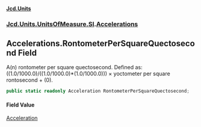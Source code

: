 #### [Jcd.Units](index.md 'index')
### [Jcd.Units.UnitsOfMeasure.SI](Jcd.Units.UnitsOfMeasure.SI.md 'Jcd.Units.UnitsOfMeasure.SI').[Accelerations](Accelerations.md 'Jcd.Units.UnitsOfMeasure.SI.Accelerations')

## Accelerations.RontometerPerSquareQuectosecond Field

A(n) rontometer per square quectosecond. Defined as: ((1.0/1000.0)/((1.0/1000.0)*(1.0/1000.0))) × yoctometer per square rontosecond + (0).

```csharp
public static readonly Acceleration RontometerPerSquareQuectosecond;
```

#### Field Value
[Acceleration](Acceleration.md 'Jcd.Units.UnitTypes.Acceleration')